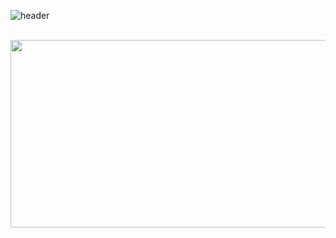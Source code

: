 

![header](https://capsule-render.vercel.app/api?type=venom&color=F5F5DC&height=300&section=header&text=I'm%20JiSoo!&fontSize=70&&fontColor=964B00&fontAlign=50&fontAlignY=50&rotate=0&animation=twinkling)


<br/>

<div align="center">
  <a href="https://www.gitanimals.org/en_US?utm_medium=image&utm_source=jisooooooooooo&utm_content=farm">
    <img
      src="https://render.gitanimals.org/farms/jisooooooooooo"
      width="600"
      height="300"
    />
  </a>
</div>
